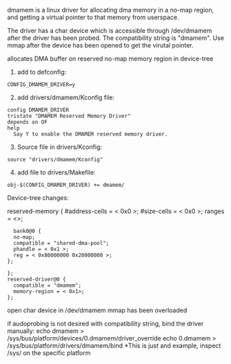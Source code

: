 dmamem is a linux driver for allocating dma memory in a no-map region, and getting a virtual pointer to that memory from userspace.

The driver has a char device which is accessible through /dev/dmamem after the driver has been probed. 
The compatibility string is "dmamem". Use mmap after the device has been opened to get the virutal pointer.


  allocates DMA buffer on reserved no-map memory region in device-tree

  1. add to defconfig:

    CONFIG_DMAMEM_DRIVER=y

  2. add drivers/dmamem/Kconfig file:

    config DMAMEM_DRIVER
    tristate "DMAMEM Reserved Memory Driver"
    depends on OF
    help
      Say Y to enable the DMAMEM reserved memory driver.

  3. Source file in drivers/Kconfig:

    source "drivers/dmamem/Kconfig"

  4. add file to drivers/Makefile:
     
    obj-$(CONFIG_DMAMEM_DRIVER) += dmamem/

  Device-tree changes:


  reserved-memory {
    #address-cells = < 0x0 >;
    #size-cells = < 0x0 >;
    ranges = <>;

      bank0@0 {
      no-map;
      compatible = "shared-dma-pool";
      phandle = < 0x1 >;
      reg = < 0x80000000 0x20000000 >;
    };

    };
    reserved-driver@0 {
      compatible = "dmamem";
      memory-region = < 0x1>;
    };

 
  open char device in /dev/dmamem
  mmap has been overloaded
 
  if audoprobing is not desired with compatibility string, bind the driver manually:
      echo dmamem > /sys/bus/platform/devices/0.dmamem/driver_override
      echo 0.dmamem > /sys/bus/platform/drivers/dmamem/bind
*This is just and example, inspect /sys/ on the specific platform 
